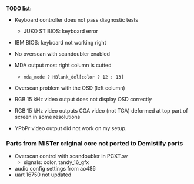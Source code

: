**TODO list:**

* Keyboard controller does not pass diagnostic tests
  * JUKO ST BIOS: keyboard error

* IBM BIOS: keyboard not working right
* No overscan with scandoubler enabled
  
* MDA output most right column is cutted
  * `mda_mode ? HBlank_del[color ? 12 : 13] `

* Overscan problem with the OSD (left column)

* RGB 15 kHz video output does not display OSD correctly

* RGB 15 kHz video outputs CGA video (not TGA) deformed at top part of screen in some resolutions

* YPbPr video output did not work on my setup.



### Parts from MiSTer original core not ported to Demistify ports

* Overscan control with scandoubler in PCXT.sv
  * signals: color, tandy_16_gfx
* audio config settings from ao486
* uart 16750 not updated
